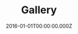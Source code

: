 ---
layout: layouts/gallery.njk
title: Gallery
section: gallery
date: 2016-01-01T00:00:00.000Z
permalink: /gallery/index.html
eleventyNavigation:
  key: Gallery
  order: 1
---